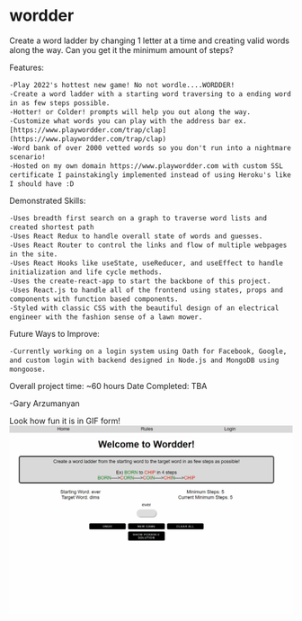 # wordder

Create a word ladder by changing 1 letter at a time and creating valid words along the way. Can you get it the minimum amount of steps? 

Features:

    -Play 2022's hottest new game! No not wordle....WORDDER!
    -Create a word ladder with a starting word traversing to a ending word in as few steps possible.
    -Hotter! or Colder! prompts will help you out along the way. 
    -Customize what words you can play with the address bar ex. [https://www.playwordder.com/trap/clap](https://www.playwordder.com/trap/clap)
    -Word bank of over 2000 vetted words so you don't run into a nightmare scenario!
    -Hosted on my own domain https://www.playwordder.com with custom SSL certificate I painstakingly implemented instead of using Heroku's like I should have :D
    
Demonstrated Skills:

    -Uses breadth first search on a graph to traverse word lists and created shortest path
    -Uses React Redux to handle overall state of words and guesses. 
    -Uses React Router to control the links and flow of multiple webpages in the site.
    -Uses React Hooks like useState, useReducer, and useEffect to handle initialization and life cycle methods.
    -Uses the create-react-app to start the backbone of this project.
    -Uses React.js to handle all of the frontend using states, props and components with function based components.
    -Styled with classic CSS with the beautiful design of an electrical engineer with the fashion sense of a lawn mower. 

Future Ways to Improve:

    -Currently working on a login system using Oath for Facebook, Google, and custom login with backend designed in Node.js and MongoDB using mongoose. 

Overall project time: ~60 hours
Date Completed: TBA

-Gary Arzumanyan

Look how fun it is in GIF form!
![sample](src/images/wordder-gif.gif)
